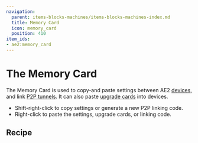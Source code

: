 ```yaml
---
navigation:
  parent: items-blocks-machines/items-blocks-machines-index.md
  title: Memory Card
  icon: memory_card
  position: 410
item_ids:
- ae2:memory_card
---
```


# The Memory Card

<ItemImage id="memory_card" scale="4" />

The Memory Card is used to copy-and paste settings between AE2 [devices](../ae2-mechanics/devices.md), and link
[P2P tunnels](p2p_tunnels.md). It can also paste [upgrade cards](upgrade_cards.md) into devices.

*   Shift-right-click to copy settings or generate a new P2P linking code.
*   Right-click to paste the settings, upgrade cards, or linking code.

## Recipe

<RecipeFor id="memory_card" />
